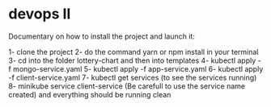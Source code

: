 # devops II

Documentary on how to install the project and launch it:

1- clone the project
2- do the command yarn or npm install in your terminal
3- cd into the folder lottery-chart and then into templates 
4- kubectl apply -f mongo-service.yaml
5- kubectl apply -f app-service.yaml
6- kubectl apply -f client-service.yaml
7- kubectl get services (to see the services running)
8- minikube service client-service (Be carefull to use the service name created) and everything should be running clean
